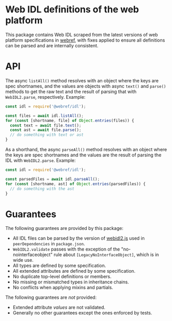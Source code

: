 # Web IDL definitions of the web platform

This package contains Web IDL scraped from the latest versions of web platform specifications in [webref](https://github.com/w3c/webref), with fixes applied to ensure all definitions can be parsed and are internally consistent.

# API

The async `listAll()` method resolves with an object where the keys are spec shortnames, and the values are objects with async `text()` and `parse()` methods to get the raw text and the result of parsing that with `WebIDL2.parse`, respectively. Example:

```js
const idl = require('@webref/idl');

const files = await idl.listAll();
for (const [shortname, file] of Object.entries(files)) {
  const text = await file.text();
  const ast = await file.parse();
  // do something with text or ast
}
```

As a shorthand, the async `parseAll()` method resolves with an object where the keys are spec shortnames and the values are the result of parsing the IDL with `WebIDL2.parse`. Example:

```js
const idl = require('@webref/idl');

const parsedFiles = await idl.parseAll();
for (const [shortname, ast] of Object.entries(parsedFiles)) {
  // do something with the ast
}
```

# Guarantees

The following guarantees are provided by this package:
- All IDL files can be parsed by the version of [webidl2.js](https://github.com/w3c/webidl2.js/) used in `peerDependencies` in `package.json`.
- `WebIDL2.validate` passes with the exception of the "no-nointerfaceobject" rule about `[LegacyNoInterfaceObject]`, which is in wide use.
- All types are defined by some specification.
- All extended attributes are defined by some specification.
- No duplicate top-level definitions or members.
- No missing or mismatched types in inheritance chains.
- No conflicts when applying mixins and partials.

The following guarantees are *not* provided:
- Extended attribute *values* are not validated.
- Generally no other guarantees except the ones enforced by tests.
